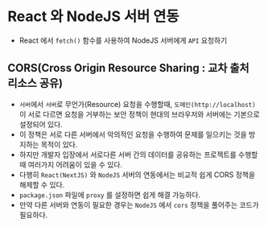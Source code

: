 # React 와 NodeJS 서버 연동

- React 에서 `fetch()` 함수를 사용하여 NodeJS 서버에게 `API` 요청하기

## CORS(Cross Origin Resource Sharing : 교차 출처 리소스 공유)

- `서버`에서 `서버`로 무언가(Resource) 요청을 수행할때, `도메인(http://localhost)` 이 서로 다르면 요청을 거부하는 보안 정책이 현대의 브라우저와 서버에는 기본으로 설정되어 있다.
- 이 정책은 서로 다른 서버에서 악의적인 요청을 수행하여 문제를 일으키는 것을 방지하는 목적이 있다.
- 하지만 개발자 입장에서 서로다른 서버 간의 데이터를 공유하는 프로젝트를 수행할때 여러가지 어려움이 있을 수 있다.
- 다행히 `React(NextJS)` 와 `NodeJS` 서버의 연동에서는 비교적 쉽게 CORS 정책을 해제할 수 있다.
- `package.json` 파일에 `proxy` 를 설정하면 쉽게 해결 가능하다.
- 만약 다른 서버와 연동이 필요한 경우는 `NodeJS` 에서 `cors` 정책을 풀어주는 코드가 필요하다.
